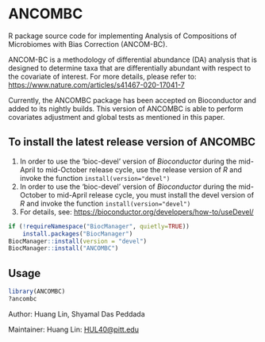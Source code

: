 # ANCOMBC
R package source code for implementing Analysis of Compositions of Microbiomes with Bias Correction (ANCOM-BC).

ANCOM-BC is a methodology of differential abundance (DA) analysis that is designed to determine taxa that are differentially abundant with respect to the covariate of interest. For more details, please refer to: https://www.nature.com/articles/s41467-020-17041-7

Currently, the ANCOMBC package has been accepted on Bioconductor and added to its nightly builds. This version of ANCOMBC is able to perform covariates adjustment and global tests as mentioned in this paper.

## To install the latest release version of ANCOMBC

1. In order to use the ‘bioc-devel’ version of *Bioconductor* during the mid-April to mid-October release cycle, use the release version of *R* and invoke the function `install(version="devel")`
2. In order to use the ‘bioc-devel’ version of *Bioconductor* during the mid-October to mid-April release cycle, you must install the devel version of *R* and invoke the function `install(version="devel")`
3. For details, see: https://bioconductor.org/developers/how-to/useDevel/

```r
if (!requireNamespace("BiocManager", quietly=TRUE))
    install.packages("BiocManager")
BiocManager::install(version = "devel")
BiocManager::install("ANCOMBC")
```

## Usage

```r
library(ANCOMBC)
?ancombc 
```
Author: Huang Lin, Shyamal Das Peddada

Maintainer: Huang Lin: <HUL40@pitt.edu>
